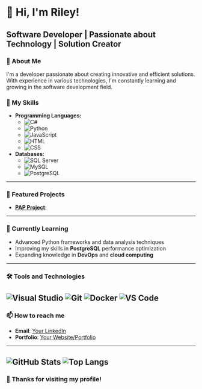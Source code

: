 # 👋 Hi, I'm Riley!
**Software Developer | Passionate about Technology | Solution Creator**
---
### 🌟 About Me
I'm a developer passionate about creating innovative and efficient solutions. With experience in various technologies, I'm constantly learning and growing in the software development field.

### 💼 My Skills
- **Programming Languages:**
  - ![C#](https://img.shields.io/badge/C%23-239120?style=flat&logo=csharp&logoColor=white)
  - ![Python](https://img.shields.io/badge/Python-3776AB?style=flat&logo=python&logoColor=white)
  - ![JavaScript](https://img.shields.io/badge/JavaScript-323330?style=flat&logo=javascript&logoColor=F7DF1E)
  - ![HTML](https://img.shields.io/badge/HTML5-E34F26?style=flat&logo=html5&logoColor=white)
  - ![CSS](https://img.shields.io/badge/CSS3-1572B6?style=flat&logo=css3&logoColor=white)
- **Databases:**
  - ![SQL Server](https://img.shields.io/badge/Microsoft%20SQL%20Server-CC2927?style=flat&logo=microsoft%20sql%20server&logoColor=white)
  - ![MySQL](https://img.shields.io/badge/MySQL-4479A1?style=flat&logo=mysql&logoColor=white)
  - ![PostgreSQL](https://img.shields.io/badge/PostgreSQL-316192?style=flat&logo=postgresql&logoColor=white)
---
### 🚀 Featured Projects
- **[PAP Project](repository-link)**:
---
### 🌱 Currently Learning
- Advanced Python frameworks and data analysis techniques
- Improving my skills in **PostgreSQL** performance optimization
- Expanding knowledge in **DevOps** and **cloud computing**
---
### 🛠️ Tools and Technologies
![Visual Studio](https://img.shields.io/badge/Visual%20Studio-5C2D91?style=flat&logo=visual-studio&logoColor=white)
![Git](https://img.shields.io/badge/Git-F05032?style=flat&logo=git&logoColor=white)
![Docker](https://img.shields.io/badge/Docker-2496ED?style=flat&logo=docker&logoColor=white)
![VS Code](https://img.shields.io/badge/VS%20Code-007ACC?style=flat&logo=visual-studio-code&logoColor=white)
---
### 📫 How to reach me
- **Email**: [Your LinkedIn](https://linkedin.com/in/your-profile)
- **Portfolio**: [Your Website/Portfolio](https://your-portfolio.com)
---
![GitHub Stats](https://github-readme-stats.vercel.app/api?username=Rileyzik&show_icons=true&theme=radical)
![Top Langs](https://github-readme-stats.vercel.app/api/top-langs/?username=Rileyzik&layout=compact&theme=radical)
---
### 🎉 Thanks for visiting my profile!
